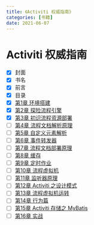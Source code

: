 ```yaml
---
title: 《Activiti 权威指南》
categories: [书籍]
date: 2021-06-07
---
```


# Activiti 权威指南

- [x] 封面
- [x] 书名
- [x] 前言
- [x] 目录
- [x] [第1章 环境搭建](notes/01：第1章%20环境搭建.md)
- [x] [第2章 探险流程引擎](notes/02：第2章%20探险流程引擎.md)
- [x] [第3章 初识流程资源部署](notes/03：第3章%20初识流程资源部署.md)
- [ ] [第4章 流程文档解析原理](notes/04：第4章%20流程文档解析原理.md)
- [ ] [第5章 自定义元素解析](notes/05：第5章%20自定义元素解析.md)
- [ ] [第6章 事件转发器](notes/06：第6章%20事件转发器.md)
- [ ] [第7章 流程文档部署原理](notes/07：第7章%20流程文档部署原理.md)
- [ ] [第8章 缓存](notes/08：第8章%20缓存.md)
- [ ] [第9章 定时作业](notes/09：第9章%20定时作业.md)
- [ ] [第10章 流程虚拟机](notes/10：第10章%20流程虚拟机.md)
- [ ] [第11章 监听器原理](notes/11：第11章%20监听器原理.md)
- [ ] [第12章 Activiti 之设计模式](notes/12：第12章%20Activiti%20之设计模式.md)
- [ ] [第13章 流程虚拟机运转](notes/13：第13章%20流程虚拟机运转.md)
- [ ] [第14章 行为篇](notes/14：第14章%20行为篇.md)
- [ ] [第15章 Activiti 存储之 MyBatis](notes/15：第15章%20Activiti%20存储之%20MyBatis.md)
- [ ] [第16章 实战](notes/16：第16章%20实战.md)

